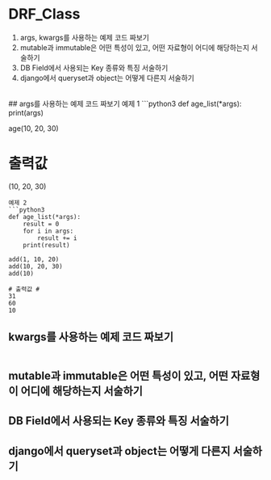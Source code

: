 # DRF_Class

 1. args, kwargs를 사용하는 예제 코드 짜보기
 3. mutable과 immutable은 어떤 특성이 있고, 어떤 자료형이 어디에 해당하는지 서술하기
 4. DB Field에서 사용되는 Key 종류와 특징 서술하기
 5. django에서 queryset과 object는 어떻게 다른지 서술하기
<br/>
## args를 사용하는 예제 코드 짜보기
예제 1
```python3
def age_list(*args):
 print(args)
 
age(10, 20, 30)

# 출력값 #
(10, 20, 30)
```
예제 2
```python3
def age_list(*args):
    result = 0
    for i in args:
        result += i
    print(result)
    
add(1, 10, 20)
add(10, 20, 30)
add(10)

# 출력값 #
31
60
10
```

## kwargs를 사용하는 예제 코드 짜보기
```python3

```


## mutable과 immutable은 어떤 특성이 있고, 어떤 자료형이 어디에 해당하는지 서술하기
## DB Field에서 사용되는 Key 종류와 특징 서술하기
## django에서 queryset과 object는 어떻게 다른지 서술하기
